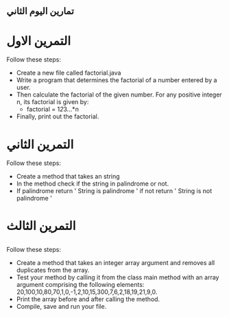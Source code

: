 ## تمارين اليوم الثاني


# التمرين الاول
Follow these steps:
- Create a new file called factorial.java
- Write a program that determines the factorial of a number entered by a user.
- Then calculate the factorial of the given number. For any positive integer n, its factorial is given by:
    - factorial = 1*2*3...*n
- Finally, print out the factorial.
# التمرين الثاني

Follow these steps:
- Create a method that takes an string
- In the method check if the string in palindrome or not.
- If palindrome return ' String is palindrome ' if not return '  String is not palindrome '
# التمرين الثالث
## 

Follow these steps:
- Create a method that takes an integer array argument and removes all duplicates from the array.
- Test your method by calling it from the class main method with an array argument comprising the following elements: 20,100,10,80,70,1,0,-1,2,10,15,300,7,6,2,18,19,21,9,0.
- Print the array before and after calling the method.
- Compile, save and run your file.

